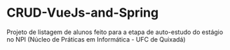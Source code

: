 # CRUD-VueJs-and-Spring

Projeto de listagem de alunos feito para a etapa de auto-estudo do estágio no NPI (Núcleo de Práticas em Informática - UFC de Quixadá)
